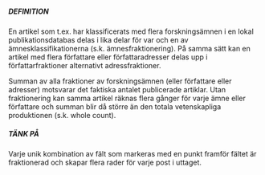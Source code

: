 ##### DEFINITION

En artikel som t.ex. har klassificerats med flera forskningsämnen i en lokal publikationsdatabas delas i lika delar för var och en av ämnesklassifikationerna (s.k. ämnesfraktionering). På samma sätt kan en artikel med flera författare eller författaradresser delas upp i författarfraktioner alternativt adressfraktioner. 

Summan av alla fraktioner av forskningsämnen (eller författare eller adresser) motsvarar det faktiska antalet publicerade artiklar. Utan fraktionering kan samma artikel räknas flera gånger för varje ämne eller författare och summan blir då större än den totala vetenskapliga produktionen (s.k. whole count). 

##### TÄNK PÅ
Varje unik kombination av fält som markeras med en punkt framför fältet är fraktionerad och skapar flera rader för varje post i uttaget. 
